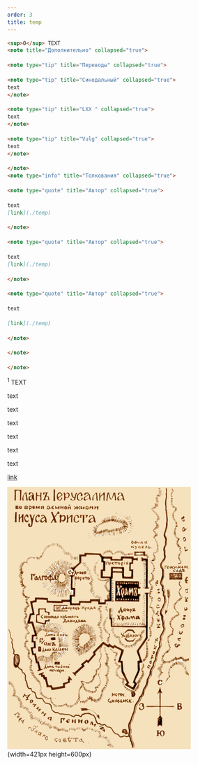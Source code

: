 ```yaml
---
order: 3
title: temp
---
```


```markdown
<sup>0</sup> TEXT 
<note title="Дополнительно" collapsed="true">

<note type="tip" title="Переводы" collapsed="true">

<note type="tip" title="Синодальный" collapsed="true">
text
</note>

<note type="tip" title="LXX " collapsed="true">
text
</note>

<note type="tip" title="Vulg" collapsed="true">
text
</note>

</note>
<note type="info" title="Толкования" collapsed="true">

<note type="quote" title="Автор" collapsed="true">

text
[link](./temp)

</note>

<note type="quote" title="Автор" collapsed="true">

text
[link](./temp)

</note>

<note type="quote" title="Автор" collapsed="true">

text

[link](./temp)

</note>

</note>

</note>
```

<sup>1</sup> TEXT

<note title="Дополнительно" collapsed="true">

<note type="tip" title="Переводы" collapsed="true">

<note type="tip" title="Синодальный" collapsed="true">



text

</note>

<note type="tip" title="LXX " collapsed="true">

text

</note>

<note type="tip" title="Vulg" collapsed="true">

text

</note>

</note>

<note type="info" title="Толкования" collapsed="true">

<note type="quote" title="Автор" collapsed="true">



text

</note>

<note type="quote" title="Автор" collapsed="true">

text

</note>

<note type="quote" title="Автор" collapsed="true">

text

[link](./_index)

</note>

</note>

<note type="info" title="Карты" collapsed="true">

![](./temp.jpeg){width=421px height=600px}

</note>

</note>